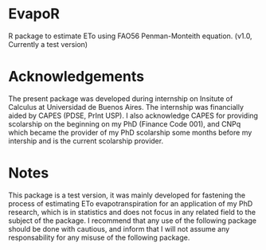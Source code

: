 # EvapoR

R package to estimate ETo using FAO56 Penman-Monteith equation. (v1.0, Currently a test version)

# Acknowledgements

The present package was developed during internship on Insitute of Calculus at Universidad de Buenos Aires. The internship was financially aided by CAPES (PDSE, PrInt USP). I also acknowledge CAPES for providing scolarship on the beginning on my PhD (Finance Code 001), and CNPq which became the provider of my PhD scolarship some months before my intership and is the current scolarship provider.

# Notes

This package is a test version, it was mainly developed for fastening the process of estimating ETo evapotranspiration for an application of my PhD research, which is in statistics and does not focus in any related field to the subject of the package. I recommend that any use of the following package should be done with cautious, and inform that I will not assume any responsability for any misuse of the following package. 
